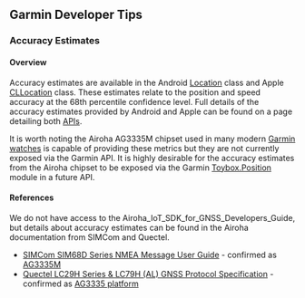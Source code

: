 ## Garmin Developer Tips

### Accuracy Estimates

#### Overview

Accuracy estimates are available in the Android [Location](https://developer.android.com/reference/android/location/Location) class and Apple [CLLocation](https://developer.apple.com/documentation/corelocation/cllocation) class. These estimates relate to the position and speed accuracy at the 68th percentile confidence level. Full details of the accuracy estimates provided by Android and Apple can be found on a page detailing both [APIs](https://logiqx.github.io/gps-wizard/apis/location.html).

It is worth noting the Airoha AG3335M chipset used in many modern [Garmin watches](../watches/README.md) is capable of providing these metrics but they are not currently exposed via the Garmin API. It is highly desirable for the accuracy estimates from the Airoha chipset to be exposed via the Garmin [Toybox.Position](https://developer.garmin.com/connect-iq/api-docs/Toybox/Position.html) module in a future API.



#### References

We do not have access to the Airoha_IoT_SDK_for_GNSS_Developers_Guide, but details about accuracy estimates can be found in the Airoha documentation from SIMCom and Quectel.

- [SIMCom SIM68D Series NMEA Message User Guide](https://en.simcom.com/technical_files.html?pro_cat=10&pro_li=71&time=0&filetype=0) - confirmed as [AG3335M](https://www.avnet.com/wps/wcm/connect/onesite/3a0ea576-cf1b-4a79-8479-5fff508b3c01/EBV-IoT+-+SIMCom+GNSS+Modules+Info+Sheet.pdf?MOD=AJPERES&CVID=nxzMVxi&CVID=nxvsTVu&srsltid=AfmBOopCaoUOA7bpMqRLKpTbZg2-YQLGgqttJoFp0sA4-TuMiJUObcdp)
- [Quectel LC29H Series & LC79H (AL) GNSS Protocol Specification](https://forums.quectel.com/uploads/short-url/gJTnPOK8MkEJIgLFR7QgjvrpUey.pdf) - confirmed as [AG3335 platform](https://www.quectel.com/news-and-pr/gnss-lc29h-launch/)
